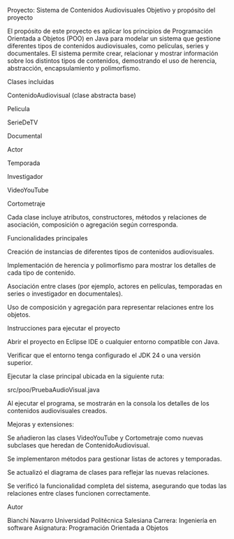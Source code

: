 Proyecto: Sistema de Contenidos Audiovisuales
Objetivo y propósito del proyecto

El propósito de este proyecto es aplicar los principios de Programación Orientada a Objetos (POO) en Java para modelar un sistema que gestione diferentes tipos de contenidos audiovisuales, como películas, series y documentales.
El sistema permite crear, relacionar y mostrar información sobre los distintos tipos de contenidos, demostrando el uso de herencia, abstracción, encapsulamiento y polimorfismo.

Clases incluidas

ContenidoAudiovisual (clase abstracta base)

Pelicula

SerieDeTV

Documental

Actor

Temporada

Investigador

VideoYouTube

Cortometraje

Cada clase incluye atributos, constructores, métodos y relaciones de asociación, composición o agregación según corresponda.

Funcionalidades principales

Creación de instancias de diferentes tipos de contenidos audiovisuales.

Implementación de herencia y polimorfismo para mostrar los detalles de cada tipo de contenido.

Asociación entre clases (por ejemplo, actores en películas, temporadas en series o investigador en documentales).

Uso de composición y agregación para representar relaciones entre los objetos.

Instrucciones para ejecutar el proyecto

Abrir el proyecto en Eclipse IDE o cualquier entorno compatible con Java.

Verificar que el entorno tenga configurado el JDK 24 o una versión superior.

Ejecutar la clase principal ubicada en la siguiente ruta:

src/poo/PruebaAudioVisual.java


Al ejecutar el programa, se mostrarán en la consola los detalles de los contenidos audiovisuales creados.

Mejoras y extensiones: 

Se añadieron las clases VideoYouTube y Cortometraje como nuevas subclases que heredan de ContenidoAudiovisual.

Se implementaron métodos para gestionar listas de actores y temporadas.

Se actualizó el diagrama de clases para reflejar las nuevas relaciones.

Se verificó la funcionalidad completa del sistema, asegurando que todas las relaciones entre clases funcionen correctamente.

Autor

Bianchi Navarro
Universidad Politécnica Salesiana
Carrera: Ingeniería en software
Asignatura: Programación Orientada a Objetos
